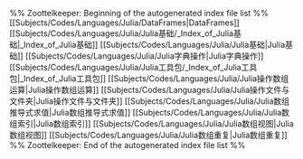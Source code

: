 %% Zoottelkeeper: Beginning of the autogenerated index file list  %%
 [[Subjects/Codes/Languages/Julia/DataFrames|DataFrames]]
 [[Subjects/Codes/Languages/Julia/Julia基础/_Index_of_Julia基础|_Index_of_Julia基础]]
 [[Subjects/Codes/Languages/Julia/Julia基础|Julia基础]]
 [[Subjects/Codes/Languages/Julia/Julia字典操作|Julia字典操作]]
 [[Subjects/Codes/Languages/Julia/Julia工具包/_Index_of_Julia工具包|_Index_of_Julia工具包]]
 [[Subjects/Codes/Languages/Julia/Julia操作数组运算|Julia操作数组运算]]
 [[Subjects/Codes/Languages/Julia/Julia操作文件与文件夹|Julia操作文件与文件夹]]
 [[Subjects/Codes/Languages/Julia/Julia数组推导式求值|Julia数组推导式求值]]
 [[Subjects/Codes/Languages/Julia/Julia数组索引|Julia数组索引]]
 [[Subjects/Codes/Languages/Julia/Julia数组视图|Julia数组视图]]
 [[Subjects/Codes/Languages/Julia/Julia数组重复|Julia数组重复]]
%% Zoottelkeeper: End of the autogenerated index file list  %%
